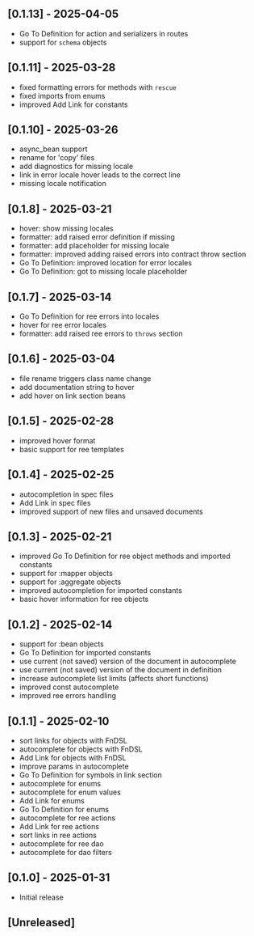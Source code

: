 ## [0.1.13] - 2025-04-05

- Go To Definition for action and serializers in routes
- support for `schema` objects

## [0.1.11] - 2025-03-28

- fixed formatting errors for methods with `rescue`
- fixed imports from enums
- improved Add Link for constants

## [0.1.10] - 2025-03-26

- async_bean support
- rename for 'copy' files
- add diagnostics for missing locale
- link in error locale hover leads to the correct line
- missing locale notification

## [0.1.8] - 2025-03-21

- hover: show missing locales
- formatter: add raised error definition if missing
- formatter: add placeholder for missing locale
- formatter: improved adding raised errors into contract throw section
- Go To Definition: improved location for error locales
- Go To Definition: got to missing locale placeholder

## [0.1.7] - 2025-03-14

- Go To Definition for ree errors into locales
- hover for ree error locales
- formatter: add raised ree errors to `throws` section

## [0.1.6] - 2025-03-04

- file rename triggers class name change
- add documentation string to hover
- add hover on link section beans

## [0.1.5] - 2025-02-28

- improved hover format
- basic support for ree templates

## [0.1.4] - 2025-02-25

- autocompletion in spec files
- Add Link in spec files
- improved support of new files and unsaved documents

## [0.1.3] - 2025-02-21

- improved Go To Definition for ree object methods and imported constants
- support for :mapper objects
- support for :aggregate objects
- improved autocompletion for imported constants
- basic hover information for ree objects

## [0.1.2] - 2025-02-14

- support for :bean objects
- Go To Definition for imported constants
- use current (not saved) version of the document in autocomplete
- use current (not saved) version of the document in definition
- increase autocomplete list limits (affects short functions)
- improved const autocomplete
- improved ree errors handling

## [0.1.1] - 2025-02-10

- sort links for objects with FnDSL
- autocomplete for objects with FnDSL
- Add Link for objects with FnDSL
- improve params in autocomplete
- Go To Definition for symbols in link section
- autocomplete for enums
- autocomplete for enum values
- Add Link for enums
- Go To Definition for enums
- autocomplete for ree actions
- Add Link for ree actions
- sort links in ree actions
- autocomplete for ree dao
- autocomplete for dao filters

## [0.1.0] - 2025-01-31

- Initial release

## [Unreleased]
